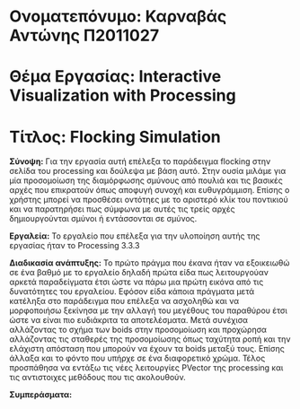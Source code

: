 # Ονοματεπόνυμο: Καρναβάς Αντώνης Π2011027

# Θέμα Εργασίας: Interactive Visualization with Processing

# Τίτλος: Flocking Simulation

**Σύνοψη:** Για την εργασία αυτή επέλεξα το παράδειγμα flocking στην σελίδα του processing και δούλεψα με βάση αυτό. Στην ουσία μιλάμε για μία προσομοίωση της διαμόρφωσης σμύνους από πουλιά
και τις βασικές αρχές που επικρατούν όπως αποφυγή συνοχή και ευθυγράμμιση. Επίσης ο χρήστης μπορεί να προσθέσει οντότηες με το αριστερό κλίκ του ποντικιού και να παρατηρήσει πως σύμφωνα με αυτές τις τρείς 
αρχές δημιουργούνται σμύνοι ή εντάσσονται σε σμύνος.

**Εργαλεία:** Το εργαλείο που επέλεξα για την υλοποίηση αυτής της εργασίας ήταν το Processing 3.3.3 

**Διαδικασία ανάπτυξης:** Το πρώτο πράγμα που έκανα ήταν να εξοικειωθώ σε ένα βαθμό με το εργαλείο δηλαδή πρώτα είδα πως λειτουργούαν αρκετά παραδείγματα
έτσι ώστε να πάρω μια πρώτη εικόνα από τις δυνατότητες του εργαλείου. Εφόσον είδα κάποια πράγματα μετά κατέληξα στο παράδειγμα που επέλεξα να ασχοληθώ και να μορφοποιήσω
ξεκίνησα με την αλλαγή του μεγέθους του παραθύρου έτσι ώστε να είναι πιο ευδιάκριτα τα αποτελέσματα. Μετά συνέχισα αλλάζοντας το σχήμα των boids στην προσομοίωση 
και προχώρησα αλλάζοντας τις σταθερές της προσομοίωσης όπως ταχύτητα ροπή και την ελάχιστη απόσταση που μπορούν να έχουν τα boids μεταξύ τους. Επίσης άλλαξα και το φόντο που υπήρχε σε ένα διαφορετικό χρώμα.
Τέλος προσπάθησα να εντάξω τις νέες λειτουργίες PVector της processing και τις αντιστοιχες μεθόδους που τις ακολουθούν.

**Συμπεράσματα:**
